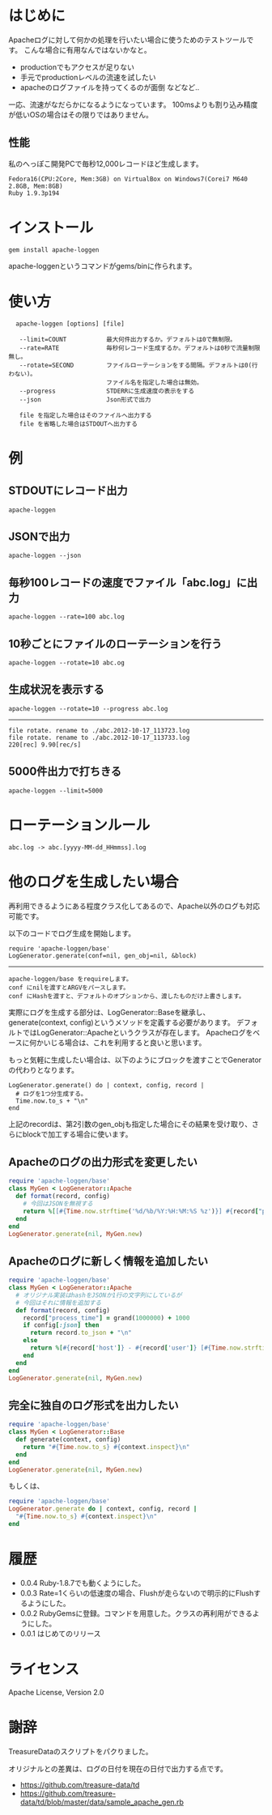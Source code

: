 # はじめに

Apacheログに対して何かの処理を行いたい場合に使うためのテストツールです。
こんな場合に有用なんではないかなと。

* productionでもアクセスが足りない
* 手元でproductionレベルの流速を試したい
* apacheのログファイルを持ってくるのが面倒
などなど..


一応、流速がなだらかになるようになっています。
100msよりも割り込み精度が低いOSの場合はその限りではありません。

## 性能
私のへっぽこ開発PCで毎秒12,000レコードほど生成します。

    Fedora16(CPU:2Core, Mem:3GB) on VirtualBox on Windows7(Corei7 M640 2.8GB, Mem:8GB)
	Ruby 1.9.3p194

# インストール

    gem install apache-loggen

apache-loggenというコマンドがgems/binに作られます。

# 使い方

```
  apache-loggen [options] [file]

   --limit=COUNT           最大何件出力するか。デフォルトは0で無制限。
   --rate=RATE             毎秒何レコード生成するか。デフォルトは0秒で流量制限無し。
   --rotate=SECOND         ファイルローテーションをする間隔。デフォルトは0(行わない)。
                           ファイル名を指定した場合は無効。
   --progress              STDERRに生成速度の表示をする
   --json                  Json形式で出力

   file を指定した場合はそのファイルへ出力する
   file を省略した場合はSTDOUTへ出力する
```

# 例

## STDOUTにレコード出力
	apache-loggen

## JSONで出力
    apache-loggen --json

## 毎秒100レコードの速度でファイル「abc.log」に出力
    apache-loggen --rate=100 abc.log

## 10秒ごとにファイルのローテーションを行う
    apache-loggen --rotate=10 abc.og

## 生成状況を表示する
    apache-loggen --rotate=10 --progress abc.log
----
    file rotate. rename to ./abc.2012-10-17_113723.log
    file rotate. rename to ./abc.2012-10-17_113733.log
    220[rec] 9.90[rec/s]

## 5000件出力で打ちきる
    apache-loggen --limit=5000

# ローテーションルール
    abc.log -> abc.[yyyy-MM-dd_HHmmss].log


# 他のログを生成したい場合
再利用できるようにある程度クラス化してあるので、Apache以外のログも対応可能です。

以下のコードでログ生成を開始します。

    require 'apache-loggen/base'
    LogGenerator.generate(conf=nil, gen_obj=nil, &block)
----
    apache-loggen/base をrequireします。
    conf にnilを渡すとARGVをパースします。
    conf にHashを渡すと、デフォルトのオプションから、渡したものだけ上書きします。

実際にログを生成する部分は、LogGenerator::Baseを継承し、generate(context, config)というメソッドを定義する必要があります。
デフォルトではLogGenerator::Apacheというクラスが存在します。
Apacheログをベースに何かいじる場合は、これを利用すると良いと思います。

もっと気軽に生成したい場合は、以下のようにブロックを渡すことでGeneratorの代わりとなります。

    LogGenerator.generate() do | context, config, record |
	  # ログを1つ分生成する。
	  Time.now.to_s + "\n"
	end

上記のrecordは、第2引数のgen_objも指定した場合にその結果を受け取り、さらにblockで加工する場合に使います。

## Apacheのログの出力形式を変更したい

```ruby
require 'apache-loggen/base'
class MyGen < LogGenerator::Apache
  def format(record, config)
    # 今回はJSONを無視する
    return %[[#{Time.now.strftime('%d/%b/%Y:%H:%M:%S %z')}] #{record["path"]}\n]
  end 
end
LogGenerator.generate(nil, MyGen.new)
```

## Apacheのログに新しく情報を追加したい
```ruby
require 'apache-loggen/base'
class MyGen < LogGenerator::Apache
  # オリジナル実装はhashをJSONか1行の文字列にしているが
  # 今回はそれに情報を追加する
  def format(record, config)
    record["process_time"] = grand(1000000) + 1000
    if config[:json] then
      return record.to_json + "\n"
    else
      return %[#{record['host']} - #{record['user']} [#{Time.now.strftime('%d/%b/%Y:%H:%M:%S %z')}] "#{record['method']} #{record['path']} HTTP/1.1" #{record['code']} #{record['size']} "#{record['referer']}" "#{record['agent']}" #{record['process_time']}\n]
    end
  end
end
LogGenerator.generate(nil, MyGen.new)
```

## 完全に独自のログ形式を出力したい

```ruby
require 'apache-loggen/base'
class MyGen < LogGenerator::Base
  def generate(context, config)
    return "#{Time.now.to_s} #{context.inspect}\n"
  end
end
LogGenerator.generate(nil, MyGen.new)
```

もしくは、

```ruby
require 'apache-loggen/base'
LogGenerator.generate do | context, config, record |
  "#{Time.now.to_s} #{context.inspect}\n"
end
```


# 履歴
- 0.0.4 Ruby-1.8.7でも動くようにした。
- 0.0.3 Rate=1くらいの低速度の場合、Flushが走らないので明示的にFlushするようにした。 
- 0.0.2 RubyGemsに登録。コマンドを用意した。クラスの再利用ができるようにした。
- 0.0.1 はじめてのリリース

# ライセンス
Apache License, Version 2.0

# 謝辞

TreasureDataのスクリプトをパクりました。

オリジナルとの差異は、ログの日付を現在の日付で出力する点です。

* https://github.com/treasure-data/td
* https://github.com/treasure-data/td/blob/master/data/sample_apache_gen.rb


